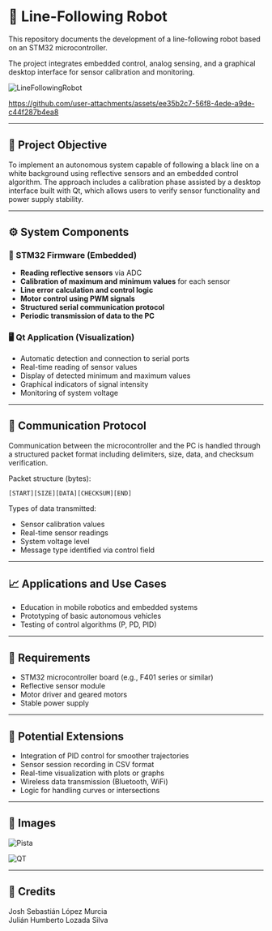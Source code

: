 # 🤖 Line-Following Robot

This repository documents the development of a line-following robot based on an STM32 microcontroller.

The project integrates embedded control, analog sensing, and a graphical desktop interface for sensor calibration and monitoring.

![LineFollowingRobot](https://github.com/user-attachments/assets/b5fae4a5-53b8-4ba4-b195-d37fce326963)


https://github.com/user-attachments/assets/ee35b2c7-56f8-4ede-a9de-c44f287b4ea8


---

## 🎯 Project Objective

To implement an autonomous system capable of following a black line on a white background using reflective sensors and an embedded control algorithm. The approach includes a calibration phase assisted by a desktop interface built with Qt, which allows users to verify sensor functionality and power supply stability.

---

## ⚙️ System Components

### 🧩 STM32 Firmware (Embedded)
- **Reading reflective sensors** via ADC
- **Calibration of maximum and minimum values** for each sensor
- **Line error calculation and control logic**
- **Motor control using PWM signals**
- **Structured serial communication protocol**
- **Periodic transmission of data to the PC**


### 🖥️ Qt Application (Visualization)
- Automatic detection and connection to serial ports
- Real-time reading of sensor values
- Display of detected minimum and maximum values
- Graphical indicators of signal intensity
- Monitoring of system voltage

---

## 🔄 Communication Protocol

Communication between the microcontroller and the PC is handled through a structured packet format including delimiters, size, data, and checksum verification.

Packet structure (bytes):

```
[START][SIZE][DATA][CHECKSUM][END]
```

Types of data transmitted:
- Sensor calibration values
- Real-time sensor readings
- System voltage level
- Message type identified via control field

---

## 📈 Applications and Use Cases

- Education in mobile robotics and embedded systems
- Prototyping of basic autonomous vehicles
- Testing of control algorithms (P, PD, PID)

---

## 📎 Requirements

- STM32 microcontroller board (e.g., F401 series or similar)
- Reflective sensor module
- Motor driver and geared motors
- Stable power supply

---

## 🔧 Potential Extensions

- Integration of PID control for smoother trajectories
- Sensor session recording in CSV format
- Real-time visualization with plots or graphs
- Wireless data transmission (Bluetooth, WiFi)
- Logic for handling curves or intersections

---

## 📸 Images

![Pista](https://github.com/user-attachments/assets/257ab0f4-8b12-42e9-88e3-3d6d33177fdf)

![QT](https://github.com/user-attachments/assets/60385e9d-0683-48dc-a6b8-d2aeff63641f)

---

## 👥 Credits

Josh Sebastián López Murcia  
Julián Humberto Lozada Silva




